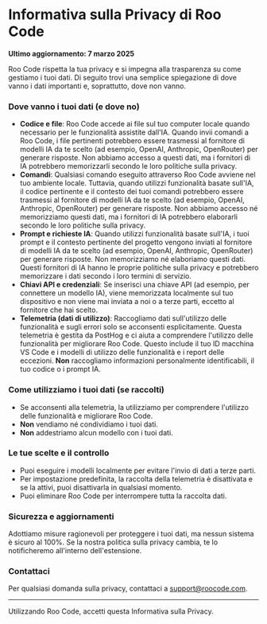 # Informativa sulla Privacy di Roo Code

**Ultimo aggiornamento: 7 marzo 2025**

Roo Code rispetta la tua privacy e si impegna alla trasparenza su come gestiamo i tuoi dati. Di seguito trovi una semplice spiegazione di dove vanno i dati importanti e, soprattutto, dove non vanno.

### **Dove vanno i tuoi dati (e dove no)**

- **Codice e file**: Roo Code accede ai file sul tuo computer locale quando necessario per le funzionalità assistite dall'IA. Quando invii comandi a Roo Code, i file pertinenti potrebbero essere trasmessi al fornitore di modelli IA da te scelto (ad esempio, OpenAI, Anthropic, OpenRouter) per generare risposte. Non abbiamo accesso a questi dati, ma i fornitori di IA potrebbero memorizzarli secondo le loro politiche sulla privacy.
- **Comandi**: Qualsiasi comando eseguito attraverso Roo Code avviene nel tuo ambiente locale. Tuttavia, quando utilizzi funzionalità basate sull'IA, il codice pertinente e il contesto dei tuoi comandi potrebbero essere trasmessi al fornitore di modelli IA da te scelto (ad esempio, OpenAI, Anthropic, OpenRouter) per generare risposte. Non abbiamo accesso né memorizziamo questi dati, ma i fornitori di IA potrebbero elaborarli secondo le loro politiche sulla privacy.
- **Prompt e richieste IA**: Quando utilizzi funzionalità basate sull'IA, i tuoi prompt e il contesto pertinente del progetto vengono inviati al fornitore di modelli IA da te scelto (ad esempio, OpenAI, Anthropic, OpenRouter) per generare risposte. Non memorizziamo né elaboriamo questi dati. Questi fornitori di IA hanno le proprie politiche sulla privacy e potrebbero memorizzare i dati secondo i loro termini di servizio.
- **Chiavi API e credenziali**: Se inserisci una chiave API (ad esempio, per connettere un modello IA), viene memorizzata localmente sul tuo dispositivo e non viene mai inviata a noi o a terze parti, eccetto al fornitore che hai scelto.
- **Telemetria (dati di utilizzo)**: Raccogliamo dati sull'utilizzo delle funzionalità e sugli errori solo se acconsenti esplicitamente. Questa telemetria è gestita da PostHog e ci aiuta a comprendere l'utilizzo delle funzionalità per migliorare Roo Code. Questo include il tuo ID macchina VS Code e i modelli di utilizzo delle funzionalità e i report delle eccezioni. **Non** raccogliamo informazioni personalmente identificabili, il tuo codice o i prompt IA.

### **Come utilizziamo i tuoi dati (se raccolti)**

- Se acconsenti alla telemetria, la utilizziamo per comprendere l'utilizzo delle funzionalità e migliorare Roo Code.
- **Non** vendiamo né condividiamo i tuoi dati.
- **Non** addestriamo alcun modello con i tuoi dati.

### **Le tue scelte e il controllo**

- Puoi eseguire i modelli localmente per evitare l'invio di dati a terze parti.
- Per impostazione predefinita, la raccolta della telemetria è disattivata e se la attivi, puoi disattivarla in qualsiasi momento.
- Puoi eliminare Roo Code per interrompere tutta la raccolta dati.

### **Sicurezza e aggiornamenti**

Adottiamo misure ragionevoli per proteggere i tuoi dati, ma nessun sistema è sicuro al 100%. Se la nostra politica sulla privacy cambia, te lo notificheremo all'interno dell'estensione.

### **Contattaci**

Per qualsiasi domanda sulla privacy, contattaci a support@roocode.com.

---

Utilizzando Roo Code, accetti questa Informativa sulla Privacy.

